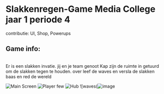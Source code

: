 # Slakkenregen-Game Media College jaar 1 periode 4

contributie: UI, Shop, Powerups<br>
## Game info: 
<br>
  Er is een slakken invatie. jij en je team genoot Kap zijn de ruimte in getuurd om de slakken tegen te houden. over leef de waves en versla de slakken baas
  en red de wereld
  
  <br>

  ![Main Screen](https://cdn.discordapp.com/attachments/956658447666008184/963751992453386260/ezgif.com-gif-maker.gif) 
  ![Player few](https://cdn.discordapp.com/attachments/956658447666008184/963752067598524426/in_game_screen.jpg)
  ![Hub](https://cdn.discordapp.com/attachments/956658447666008184/963752020983037962/hub.jpg)
  ![waves(![image](https://cdn.discordapp.com/attachments/956658447666008184/963752033503035413/victory_screen.jpg)
